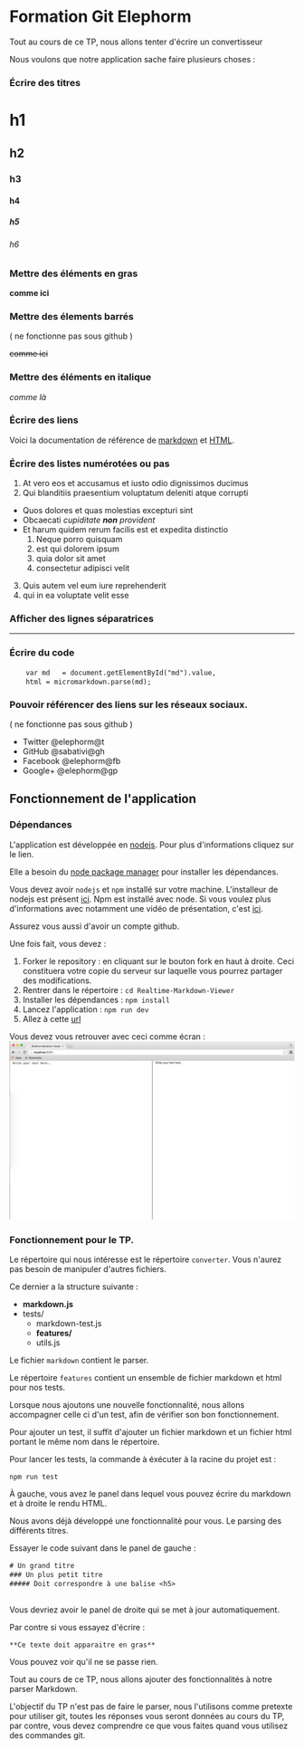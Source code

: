 # Formation Git Elephorm

Tout au cours de ce TP, nous allons tenter d'écrire un convertisseur

Nous voulons que notre application sache faire plusieurs choses :

### Écrire des titres

# h1
## h2
### h3
#### h4
##### h5
###### h6

### Mettre des éléments en gras

**comme ici**

### Mettre des élements barrés
( ne fonctionne pas sous github )

~~comme ici~~

### Mettre des éléments en italique

*comme là*

### Écrire des liens

Voici la documentation de référence de [markdown](http://en.wikipedia.org/wiki/Markdown) et [HTML](http://en.wikipedia.org/wiki/HTML).

### Écrire des listes numérotées ou pas

1. At vero eos et accusamus et iusto odio dignissimos ducimus
2. Qui blanditiis praesentium voluptatum deleniti atque corrupti
  * Quos dolores et quas molestias excepturi sint
  * Obcaecati *cupiditate **non** provident*
  * Et harum quidem rerum facilis est et expedita distinctio
    1. Neque porro quisquam
    2. est qui dolorem ipsum
    3. quia dolor sit amet
    4. consectetur adipisci velit
3. Quis autem vel eum iure reprehenderit
4. qui in ea voluptate velit esse

### Afficher des lignes séparatrices

---

### Écrire du code


```
    var md   = document.getElementById("md").value,
    html = micromarkdown.parse(md);

```

### Pouvoir référencer des liens sur les réseaux sociaux.
( ne fonctionne pas sous github )

* Twitter @elephorm@t
* GitHub @sabativi@gh
* Facebook @elephorm@fb
* Google+ @elephorm@gp

## Fonctionnement de l'application

### Dépendances

L'application est développée en [nodejs](https://nodejs.org). Pour plus d'informations cliquez sur le lien.

Elle a besoin du [node package manager](https://www.npmjs.com) pour installer les dépendances.

Vous devez avoir `nodejs` et `npm` installé sur votre machine. L'installeur de nodejs est présent [ici](https://nodejs.org/download/). Npm est installé avec node. Si vous voulez plus d'informations avec notamment une vidéo de présentation, c'est [ici](https://docs.npmjs.com/getting-started/installing-node).

Assurez vous aussi d'avoir un compte github.

Une fois fait, vous devez :

1. Forker le repository : en cliquant sur le bouton fork en haut à droite. Ceci constituera votre copie du serveur sur laquelle vous pourrez partager des modifications.
2. Rentrer dans le répertoire : `cd Realtime-Markdown-Viewer`
3. Installer les dépendances : `npm install`
4. Lancez l'application : `npm run dev`
5. Allez à cette [url](http://localhost:8000)

Vous devez vous retrouver avec ceci comme écran : ![](./docs/result.png)

### Fonctionnement pour le TP.

Le répertoire qui nous intéresse est le répertoire `converter`. Vous n'aurez pas besoin de manipuler d'autres fichiers.

Ce dernier a la structure suivante :

* **markdown.js**
* tests/
	* markdown-test.js
	* **features/** 
	* utils.js

Le fichier `markdown` contient le parser.

Le répertoire `features` contient un ensemble de fichier markdown et html pour nos tests.

Lorsque nous ajoutons une nouvelle fonctionnalité, nous allons accompagner celle ci d'un test, afin de vérifier son bon fonctionnement.

Pour ajouter un test, il suffit d'ajouter un fichier markdown et un fichier html portant le même nom dans le répertoire.

Pour lancer les tests, la commande à éxécuter à la racine du projet est :

```
npm run test
```


À gauche, vous avez le panel dans lequel vous pouvez écrire du markdown et à droite le rendu HTML.


Nous avons déjà développé une fonctionnalité pour vous. Le parsing des différents titres.

Essayer le code suivant dans le panel de gauche :

```
# Un grand titre
### Un plus petit titre
##### Doit correspondre à une balise <h5>
 
```

Vous devriez avoir le panel de droite qui se met à jour automatiquement.

Par contre si vous essayez d'écrire :

```
**Ce texte doit apparaitre en gras**
```

Vous pouvez voir qu'il ne se passe rien.

Tout au cours de ce TP, nous allons ajouter des fonctionnalités à notre parser Markdown.

L'objectif du TP n'est pas de faire le parser, nous l'utilisons comme pretexte pour utiliser git, toutes les réponses vous seront données au cours du TP, par contre, vous devez comprendre ce que vous faites quand vous utilisez des commandes git.





